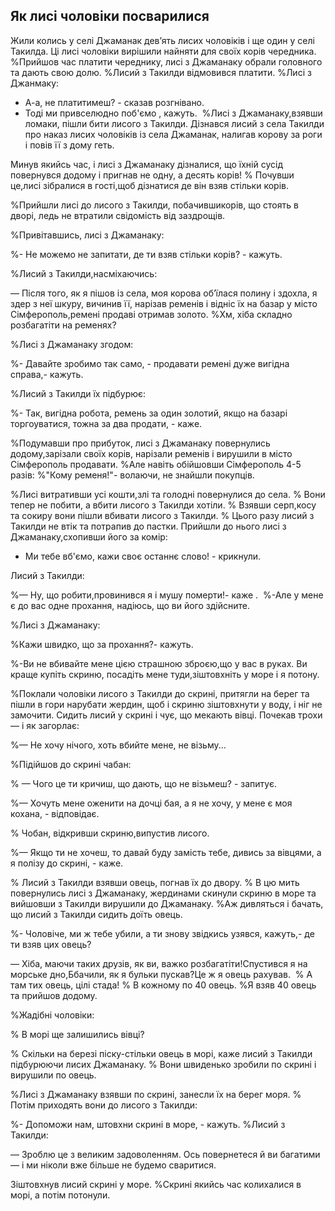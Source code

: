 ## Як лисі чоловіки посварилися

Жили колись у селі Джаманак дев’ять лисих чоловіків і ще один у селі Такилда.
Ці лисі чоловіки вирішили найняти для своїх корів чередника.
%Прийшов час платити череднику, лисі з Джаманаку обрали головного та дають свою долю.
%Лисий з Такилди відмовився платити.
%Лисі з Джанмаку: 
- А-а, не платитимеш? - сказав розгнівано.
- Тоді ми привселюдно поб'ємо , кажуть.
 %Лисі з Джаманаку,взявши ломаки, пішли бити лисого з Такилди.
Дізнався лисий з села Такилди про наказ лисих чоловіків із села Джаманак, налигав корову за роги і повів її з дому геть.

Минув якийсь час, і лисі з Джаманаку дізналися, що їхній сусід повернувся додому і пригнав не одну, а десять корів!
% Почувши це,лисі зібралися в гості,щоб дізнатися де він взяв стільки корів. 

%Прийшли лисі до лисого з Такилди, побачившикорів, що стоять в дворі, ледь не втратили свідомість від заздрощів.

%Привітавшись, лисі з Джаманаку:

%- Не можемо не запитати, де ти взяв стільки корів? - кажуть.

%Лисий з Такилди,насміхаючись:

— Після того, як я пішов із села, моя корова об’їлася полину і здохла, я здер з неї шкуру, вичинив її, нарізав ременів і відніс їх на базар у місто Сімферополь,ремені продаві отримав золото.
%Хм, хіба складно розбагатіти на ременях?

%Лисі з Джаманаку згодом:

%- Давайте зробимо так само, - продавати ремені дуже вигідна справа,- кажуть.

%Лисий з Такилди їх підбурює: 

%- Так, вигідна робота, ремень за один золотий, якщо на базарі торгоуватися, тожна за два продати, - каже.

%Подумавши про прибуток, лисі з Джаманаку повернулись додому,зарізали своїх корів, нарізали ременів і вирушили в місто Сімферополь продавати.
%Але навіть обійшовши Сімферополь 4-5 разів:
%"Кому ременя!"- волаючи, не знайшли покупців. 

%Лисі витративши усі кошти,злі та голодні повернулися до села.
% Вони тепер не побити, а вбити лисого з Такилди хотіли.
% Взявши серп,косу та сокиру вони пішли вбивати лисого з Такилди.
% Цього разу лисий з Такилди не втік та потрапив до пастки.
Прийшли до нього лисі з Джаманаку,схопивши його за комір:
- Ми тебе вб'ємо, кажи своє останнє слово! - крикнули.

Лисий з Такилди:

%— Ну, що робити,провинився я і мушу померти!- каже . 
%-Але у мене є до вас одне прохання, надіюсь, що ви його здійсните.

%Лисі з Джаманаку:

%Кажи швидко, що за прохання?- кажуть.

%-Ви не вбивайте мене цією страшною зброєю,що у вас в руках.
Ви краще купіть скриню, посадіть мене туди,зіштовхніть у море і я потону.

%Поклали чоловіки лисого з Такилди до скрині, притягли на берег та пішли в гори нарубати жердин, щоб і скриню зіштовхнути у воду, і ніг не замочити.
Сидить лисий у скрині і чує, що мекають вівці.
Почекав трохи — і як загорлає:

%— Не хочу нічого, хоть вбийте мене, не візьму...

%Підійшов до скрині чабан:

% — Чого це ти кричиш, що дають, що не візьмеш? - запитує.

%— Хочуть мене оженити на дочці бая, а я не хочу, у мене є моя кохана, - відповідає.

% Чобан, відкривши скриню,випустив лисого.

%— Якщо ти не хочеш, то давай буду замість тебе, дивись за вівцями, а я полізу до скрині, - каже.

% Лисий з Такилди взявши овець, погнав їх до двору.
% В цю мить повернулись лисі з Джаманаку, жердинами скинули скриню в море та вийшовши з Такилди вирушили до Джаманаку.
%Аж дивляться і бачать, що лисий з Такилди сидить доїть овець.

%- Чоловіче, ми ж тебе убили, а ти знову звідкись узявся, кажуть,- де ти взяв цих овець?

— Хіба, маючи таких друзів, як ви, важко розбагатіти!Спустився я на морське дно,Ббачили, як я бульки пускав?Це ж я овець рахував.
 % А там тих овець, цілі стада!
% В кожному по 40 овець.
%Я взяв 40 овець та прийшов додому.

%Жадібні чоловіки:

% В морі ще залишились вівці?

% Скільки на березі піску-стільки овець в морі, каже лисий з Такилди підбурюючи лисих Джаманаку.
% Вони швиденько зробили по скрині і вирушили по овець.

%Лисі з Джаманаку взявши по скрині, занесли їх на берег моря.
% Потім приходять вони до лисого з Такилди:

%- Допоможи нам, штовхни скрині в море, - кажуть.
%Лисий з Такилди:

— Зроблю це з великим задоволенням.
Ось повернетеся й ви багатими — і ми ніколи вже більше не будемо сваритися.

Зіштовхнув лисий скрині у море.
%Скрині якийсь час колихалися в морі, а потім потонули.
